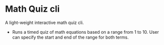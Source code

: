 # Math Quiz cli 
A light-weight interactive math quiz cli.
* Runs a timed quiz of math equations based on a range from 1 to 10. User can specify the start and end of the range for both terms.
